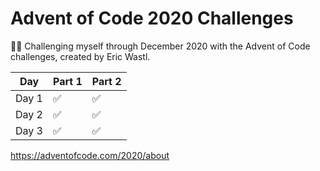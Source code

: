 # Advent of Code 2020 Challenges

🎄🎅 Challenging myself through December 2020 with the Advent of Code challenges, created by Eric Wastl.

Day | Part 1 | Part 2
----- | ------ | --------- |
Day 1 | ✅ |  ✅
Day 2 | ✅ |  ✅
Day 3 | ✅ |  ✅

https://adventofcode.com/2020/about
